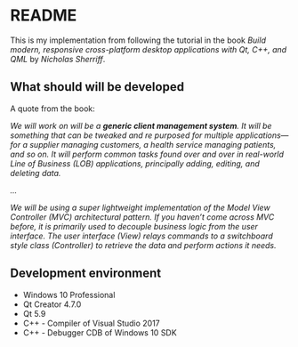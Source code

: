 # README #

This is my implementation from following the tutorial in the book 
*Build modern, responsive cross-platform desktop applications with Qt, 
C++, and QML* by *Nicholas Sherriff*.

## What should will be developed ##

A quote from the book:

*We will work on will be a **generic client management system**. It will 
be something that can be tweaked and re purposed for multiple 
applications—for a supplier managing customers, a health service 
managing patients, and so on. It will perform common tasks found over 
and over in real-world Line of Business (LOB) applications, principally 
adding, editing, and deleting data.*

*...*

*We will be using a super lightweight implementation of the Model View 
Controller (MVC) architectural pattern. If you haven’t come across MVC 
before, it is primarily used to decouple business logic from the user 
interface. The user interface (View) relays commands to a switchboard 
style class (Controller) to retrieve the data and perform actions it 
needs.*

## Development environment ##

* Windows 10 Professional
* Qt Creator 4.7.0
* Qt 5.9
* C++ - Compiler of Visual Studio 2017
* C++ - Debugger CDB of Windows 10 SDK 
